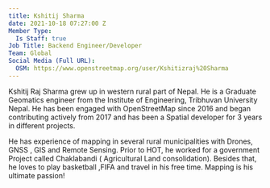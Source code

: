 ```yaml
---
title: Kshitij Sharma
date: 2021-10-18 07:27:00 Z
Member Type:
  Is Staff: true
Job Title: Backend Engineer/Developer
Team: Global
Social Media (Full URL):
  OSM: https://www.openstreetmap.org/user/Kshitizraj%20Sharma
---
```


Kshitij Raj Sharma grew up in western rural part of Nepal. He is a Graduate Geomatics engineer from the Institute of Engineering, Tribhuvan University Nepal. He has been engaged with OpenStreetMap since 2016 and began contributing actively from 2017 and  has been a Spatial developer for 3 years in different projects. 

He has experience of mapping in several rural municipalities with Drones, GNSS , GIS and Remote Sensing.  Prior to  HOT, he worked for a government Project called Chaklabandi ( Agricultural Land consolidation). Besides that, he loves to play basketball ,FIFA and travel in his free time. Mapping is his ultimate passion!